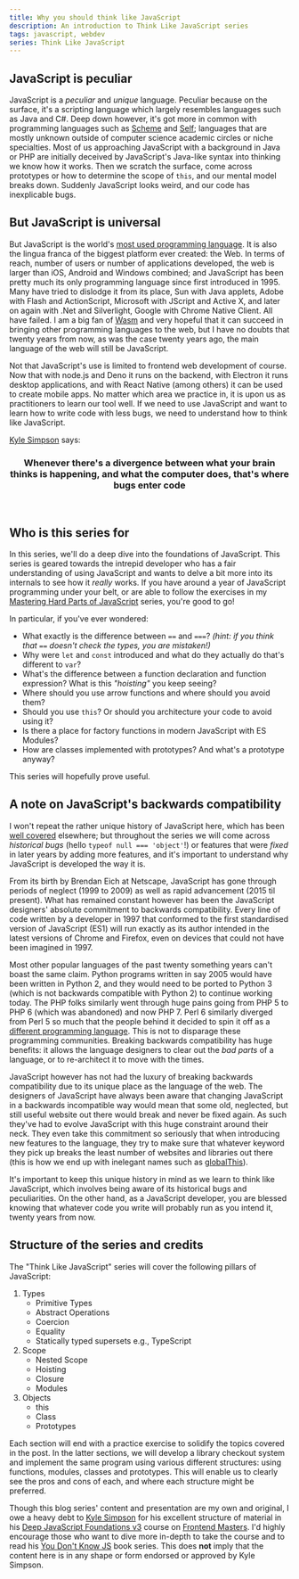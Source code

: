 ```yaml
---
title: Why you should think like JavaScript
description: An introduction to Think Like JavaScript series
tags: javascript, webdev
series: Think Like JavaScript
---
```


## JavaScript is peculiar

JavaScript is a _peculiar_ and _unique_ language. Peculiar because on the surface, it's a scripting language which largely resembles languages such as Java and C#. Deep down however, it's got more in common with programming languages such as [Scheme](<https://en.wikipedia.org/wiki/Scheme_(programming_language)>) and [Self](<https://en.wikipedia.org/wiki/Self_(programming_language)>); languages that are mostly unknown outside of computer science academic circles or niche specialties. Most of us approaching JavaScript with a background in Java or PHP are initially deceived by JavaScript's Java-like syntax into thinking we know how it works. Then we scratch the surface, come across prototypes or how to determine the scope of `this`, and our mental model breaks down. Suddenly JavaScript looks weird, and our code has inexplicable bugs.

## But JavaScript is universal

But JavaScript is the world's [most used programming language](https://insights.stackoverflow.com/survey/2019#technology-_-programming-scripting-and-markup-languages). It is also the lingua franca of the biggest platform ever created: the Web. In terms of reach, number of users or number of applications developed, the web is larger than iOS, Android and Windows combined; and JavaScript has been pretty much its only programming language since first introduced in 1995. Many have tried to dislodge it from its place, Sun with Java applets, Adobe with Flash and ActionScript, Microsoft with JScript and Active X, and later on again with .Net and Silverlight, Google with Chrome Native Client. All have failed. I am a big fan of [Wasm](https://en.wikipedia.org/wiki/WebAssembly) and very hopeful that it can succeed in bringing other programming languages to the web, but I have no doubts that twenty years from now, as was the case twenty years ago, the main language of the web will still be JavaScript.

Not that JavaScript's use is limited to frontend web development of course. Now that with node.js and Deno it runs on the backend, with Electron it runs desktop applications, and with React Native (among others) it can be used to create mobile apps. No matter which area we practice in, it is upon us as practitioners to learn our tool well. If we need to use JavaScript and want to learn how to write code with less bugs, we need to understand how to think like JavaScript.

[Kyle Simpson](https://github.com/getify) says:

<h3 align="center"> Whenever there's a divergence between what your brain thinks is happening, and what the computer does, that's where bugs enter code</h3><br>

## Who is this series for

In this series, we'll do a deep dive into the foundations of JavaScript. This series is geared towards the intrepid developer who has a fair understanding of using JavaScript and wants to delve a bit more into its internals to see how it _really_ works. If you have around a year of JavaScript programming under your belt, or are able to follow the exercises in my [Mastering Hard Parts of JavaScript](https://dev.to/ryanameri/mastering-hard-parts-of-javascript-callbacks-i-3aj0) series, you're good to go!

In particular, if you've ever wondered:

- What exactly is the difference between `==` and `===`? _(hint: if you think that `==` doesn't check the types, you are mistaken!)_
- Why were `let` and `const` introduced and what do they actually do that's different to `var`?
- What's the difference between a function declaration and function expression? What is this _"hoisting"_ you keep seeing?
- Where should you use arrow functions and where should you avoid them?
- Should you use `this`? Or should you architecture your code to avoid using it?
- Is there a place for factory functions in modern JavaScript with ES Modules?
- How are classes implemented with prototypes? And what's a prototype anyway?

This series will hopefully prove useful.

## A note on JavaScript's backwards compatibility

I won't repeat the rather unique history of JavaScript here, which has been [well covered](https://auth0.com/blog/a-brief-history-of-javascript/) elsewhere; but throughout the series we will come across _historical bugs_ (hello `typeof null === 'object'`!) or features that were _fixed_ in later years by adding more features, and it's important to understand why JavaScript is developed the way it is.

From its birth by Brendan Eich at Netscape, JavaScript has gone through periods of neglect (1999 to 2009) as well as rapid advancement (2015 til present). What has remained constant however has been the JavaScript designers' absolute commitment to backwards compatibility. Every line of code written by a developer in 1997 that conformed to the first standardised version of JavaScript (ES1) will run exactly as its author intended in the latest versions of Chrome and Firefox, even on devices that could not have been imagined in 1997.

Most other popular languages of the past twenty something years can't boast the same claim. Python programs written in say 2005 would have been written in Python 2, and they would need to be ported to Python 3 (which is not backwards compatible with Python 2) to continue working today. The PHP folks similarly went through huge pains going from PHP 5 to PHP 6 (which was abandoned) and now PHP 7. Perl 6 similarly diverged from Perl 5 so much that the people behind it decided to spin it off as a [different programming language](<https://en.wikipedia.org/wiki/Raku_(programming_language)>). This is not to disparage these programming communities. Breaking backwards compatibility has huge benefits: it allows the language designers to clear out the _bad parts_ of a language, or to re-architect it to move with the times.

JavaScript however has not had the luxury of breaking backwards compatibility due to its unique place as the language of the web. The designers of JavaScript have always been aware that changing JavaScript in a backwards incompatible way would mean that some old, neglected, but still useful website out there would break and never be fixed again. As such they've had to evolve JavaScript with this huge constraint around their neck. They even take this commitment so seriously that when introducing new features to the language, they try to make sure that whatever keyword they pick up breaks the least number of websites and libraries out there (this is how we end up with inelegant names such as [globalThis](https://developer.mozilla.org/en-US/docs/Web/JavaScript/Reference/Global_Objects/globalThis)).

It's important to keep this unique history in mind as we learn to think like JavaScript, which involves being aware of its historical bugs and peculiarities. On the other hand, as a JavaScript developer, you are blessed knowing that whatever code you write will probably run as you intend it, twenty years from now.

## Structure of the series and credits

The "Think Like JavaScript" series will cover the following pillars of JavaScript:

1. Types
   - Primitive Types
   - Abstract Operations
   - Coercion
   - Equality
   - Statically typed supersets e.g., TypeScript
2. Scope
   - Nested Scope
   - Hoisting
   - Closure
   - Modules
3. Objects
   - this
   - Class
   - Prototypes

Each section will end with a practice exercise to solidify the topics covered in the post. In the latter sections, we will develop a library checkout system and implement the same program using various different structures: using functions, modules, classes and prototypes. This will enable us to clearly see the pros and cons of each, and where each structure might be preferred.

Though this blog series' content and presentation are my own and original, I owe a heavy debt to [Kyle Simpson](https://twitter.com/getify?lang=en) for his excellent structure of material in his [Deep JavaScript Foundations v3](https://frontendmasters.com/courses/deep-javascript-v3/introduction/) course on [Frontend Masters](https://frontendmasters.com). I'd highly encourage those who want to dive more in-depth to take the course and to read his [You Don't Know JS](https://github.com/getify/You-Dont-Know-JS) book series. This does **not** imply that the content here is in any shape or form endorsed or approved by Kyle Simpson.
